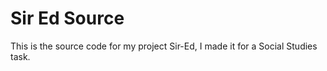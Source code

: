 # Sir Ed Source 
This is the source code for my project Sir-Ed, I made it for a Social Studies task.
